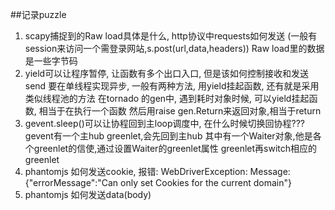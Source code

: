 ##记录puzzle

1. scapy捕捉到的Raw load具体是什么, http协议中requests如何发送 (一般有session来访问一个需登录网站,s.post(url,data,headers))
Raw load里的数据是一些字节码
2. yield可以让程序暂停, 让函数有多个出口入口, 但是该如何控制接收和发送send
要在单线程实现异步, 一般有两种方法, 用yield挂起函数, 还有就是采用类似线程池的方法
在tornado 的gen中, 遇到耗时对象时候, 可以yield挂起函数, 相当于在执行一个函数
然后用raise gen.Return来返回对象,相当于return
3. gevent.sleep()可以让协程回到主loop调度中, 在什么时候切换回协程???
gevent有一个主hub greenlet,会先回到主hub
其中有一个Waiter对象,他是各个greenlet的信使,通过设置Waiter的greenlet属性
greenlet再switch相应的greenlet
4. phantomjs 如何发送cookie, 报错:
WebDriverException: Message: {"errorMessage":"Can only set Cookies for the current domain"}
5. phantomjs 如何发送data(body)
